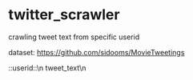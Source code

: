# twitter_scrawler
crawling tweet text from specific userid

dataset: https://github.com/sidooms/MovieTweetings

::userid::\n
tweet_text\n
